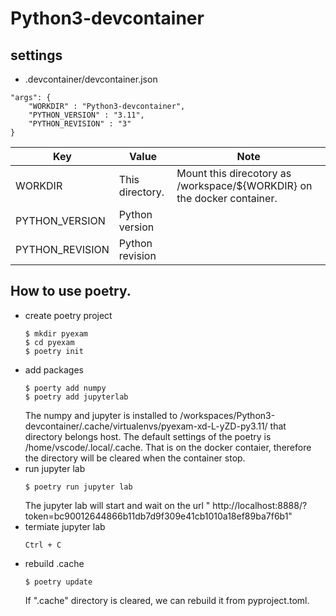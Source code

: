 # Python3-devcontainer

## settings

- .devcontainer/devcontainer.json

```
"args": {
    "WORKDIR" : "Python3-devcontainer",
    "PYTHON_VERSION" : "3.11",
    "PYTHON_REVISION" : "3"
}
```

|Key|Value|Note|
|---|-----|----|
|WORKDIR|This directory.|Mount this direcotory as /workspace/${WORKDIR} on the docker container.|
|PYTHON_VERSION|Python version||
|PYTHON_REVISION|Python revision||

## How to use poetry.

- create poetry project
    ```
    $ mkdir pyexam
    $ cd pyexam
    $ poetry init
    ```
- add packages
    ```
    $ poerty add numpy
    $ poetry add jupyterlab
    ```
    The numpy and jupyter is installed to /workspaces/Python3-devcontainer/.cache/virtualenvs/pyexam-xd-L-yZD-py3.11/  that directory belongs host. The default settings of the poetry is /home/vscode/.local/.cache. That is on the docker contaier, therefore the directory will be cleared when the container stop.
- run jupyter lab
    ```
    $ poetry run jupyter lab
    ```
    The jupyter lab will start and wait on the url "
    http://localhost:8888/?token=bc90012644866b11db7d9f309e41cb1010a18ef89ba7f6b1"
- termiate jupyter lab
    ```
    Ctrl + C
    ```
- rebuild .cache
    ```
    $ poetry update
    ```
    If ".cache" directory is cleared, we can rebuild it from pyproject.toml.
 
